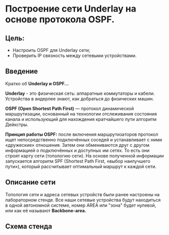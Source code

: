 # Построение сети Underlay на основе протокола OSPF.
## Цель:
- Настроить OSPF для Underlay сети;
- Проверить IP связность между сетевыми устройствами.

## Введение
Кратко об __Underlay и OSPF...__

__Underlay__ - это физическая сеть: аппаратные коммутаторы и кабели. Устройства в андерлее знают, как добраться до физических машин.

__OSPF (Open Shortest Path First)__ — протокол динамической маршрутизации, основанный на технологии отслеживания состояния канала и использующий для нахождения кратчайшего пути алгоритм Дейкстры.

__Принцип работы OSPF:__ после включения маршрутизаторов протокол ищет непосредственно подключённых соседей и устанавливает с ними «дружеские» отношения. Затем они обмениваются друг с другом информацией о подключённых и доступных им сетях. То есть они строят карту сети (топологию сети). На основе полученной информации запускается алгоритм SPF (Shortest Path First, «выбор наилучшего пути»), который рассчитывает оптимальный маршрут к каждой сети.
## Описание сети
Топология сети и адреса сетевых устройств были ранее настроены на лабораторном стенде.
Все наши сетевые устройства будут находиться в одной автономной системе, номер AREA или "зона" будет нулевой, или как её называют __Backbone-area.__
## Схема стенда


